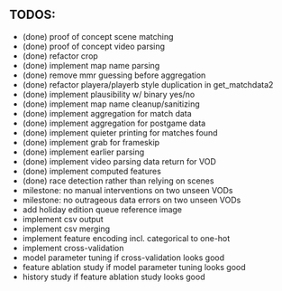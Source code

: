 
TODOS:
------
+ (done) proof of concept scene matching
+ (done) proof of concept video parsing
+ (done) refactor crop
+ (done) implement map name parsing
+ (done) remove mmr guessing before aggregation
+ (done) refactor playera/playerb style duplication in get_matchdata2
+ (done) implement plausibility w/ binary yes/no
+ (done) implement map name cleanup/sanitizing
+ (done) implement aggregation for match data
+ (done) implement aggregation for postgame data
+ (done) implement quieter printing for matches found
+ (done) implement grab for frameskip
+ (done) implement earlier parsing
+ (done) implement video parsing data return for VOD
+ (done) implement computed features
+ (done) race detection rather than relying on scenes
+ milestone: no manual interventions on two unseen VODs
+ milestone: no outrageous data errors on two unseen VODs
+ add holiday edition queue reference image
+ implement csv output
+ implement csv merging
+ implement feature encoding incl. categorical to one-hot
+ implement cross-validation
+ model parameter tuning if cross-validation looks good
+ feature ablation study if model parameter tuning looks good
+ history study if feature ablation study looks good
